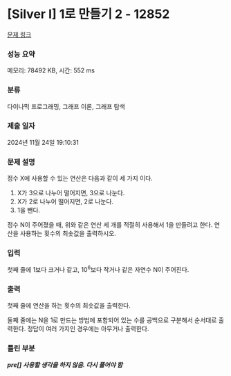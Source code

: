 # [Silver I] 1로 만들기 2 - 12852 

[문제 링크](https://www.acmicpc.net/problem/12852) 

### 성능 요약

메모리: 78492 KB, 시간: 552 ms

### 분류

다이나믹 프로그래밍, 그래프 이론, 그래프 탐색

### 제출 일자

2024년 11월 24일 19:10:31

### 문제 설명

<p>정수 X에 사용할 수 있는 연산은 다음과 같이 세 가지 이다.</p>

<ol>
	<li>X가 3으로 나누어 떨어지면, 3으로 나눈다.</li>
	<li>X가 2로 나누어 떨어지면, 2로 나눈다.</li>
	<li>1을 뺀다.</li>
</ol>

<p>정수 N이 주어졌을 때, 위와 같은 연산 세 개를 적절히 사용해서 1을 만들려고 한다. 연산을 사용하는 횟수의 최솟값을 출력하시오.</p>

### 입력 

 <p>첫째 줄에 1보다 크거나 같고, 10<sup>6</sup>보다 작거나 같은 자연수 N이 주어진다.</p>

### 출력 

 <p>첫째 줄에 연산을 하는 횟수의 최솟값을 출력한다.</p>

<p>둘째 줄에는 N을 1로 만드는 방법에 포함되어 있는 수를 공백으로 구분해서 순서대로 출력한다. 정답이 여러 가지인 경우에는 아무거나 출력한다.</p>

### 틀린 부분 
***pre[] 사용할 생각을 하지 않음. 다시 풀어야 함***

